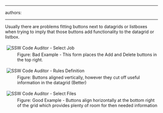 

---
authors:

---




<span class='intro'> <p>Usually there are problems fitting buttons next to datagrids or 
listboxes when trying to imply that those buttons add functionality to 
the datagrid or listbox.</p> </span>

<dl class="badImage"><dt>
      <img src="http&#58;//www.ssw.com.au/ssw/Standards/Rules/Images/BadButtonAlign.jpg" alt="SSW Code Auditor - Select Job" style="margin&#58;5px;" />
   </dt><dd>Figure&#58; Bad Example - This form places the Add and Delete buttons in the top right.</dd></dl><dl class="image"><dt>
      <img src="http&#58;//www.ssw.com.au/ssw/Standards/Rules/Images/BetterButtonAlign.jpg" alt="SSW Code Auditor - Rules Definition" style="margin&#58;5px;" />
   </dt><dd>Figure&#58; Buttons aligned vertically, however they cut off useful information in the datagrid (Better)</dd></dl><dl class="goodImage"><dt>
      <img src="http&#58;//www.ssw.com.au/ssw/Standards/Rules/Images/GoodButtonAlign.jpg" alt="SSW Code Auditor - Select Files" style="margin&#58;5px;" />
   </dt><dd>Figure&#58; Good Example - Buttons align horizontally at the bottom right of the grid which provides plenty of room for then needed information</dd></dl>


